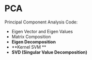 # PCA
Principal Component Analysis Code:
- Eigen Vector and Eigen Values
- Matrix Composition
- **Eigen Decomposition**
- **Kernel SVM **
- **SVD (Singular Value Decomposition)**
